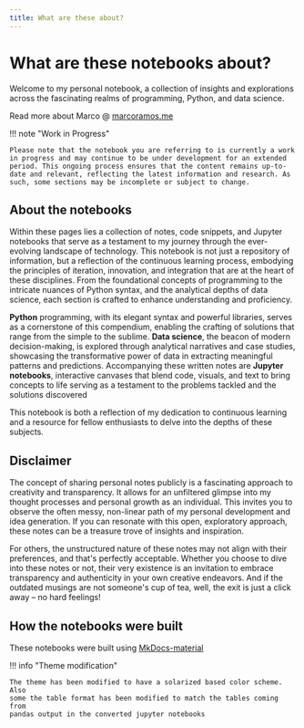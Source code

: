 ```yaml
---
title: What are these about?
---
```


# What are these notebooks about?

Welcome to my personal notebook, a collection of insights and explorations across the fascinating realms of programming, Python, and data science.

Read more about Marco @ [marcoramos.me](https://marcoramos.me)

!!! note "Work in Progress"

    Please note that the notebook you are referring to is currently a work in progress and may continue to be under development for an extended period. This ongoing process ensures that the content remains up-to-date and relevant, reflecting the latest information and research. As such, some sections may be incomplete or subject to change.


## About the notebooks

Within these pages lies a collection of notes, code snippets, and Jupyter notebooks that serve as a testament to my journey through the ever-evolving landscape of technology. This notebook is not just a repository of information, but a reflection of the continuous learning process, embodying the principles of iteration, innovation, and integration that are at the heart of these disciplines. From the foundational concepts of programming to the intricate nuances of Python syntax, and the analytical depths of data science, each section is crafted to enhance understanding and proficiency.

**Python** programming, with its elegant syntax and powerful libraries, serves as a cornerstone of this compendium, enabling the crafting of solutions that range from the simple to the sublime. **Data science**, the beacon of modern decision-making, is explored through analytical narratives and case studies, showcasing the transformative power of data in extracting meaningful patterns and predictions. Accompanying these written notes are **Jupyter notebooks**, interactive canvases that blend code, visuals, and text to bring concepts to life serving as a testament to the problems tackled and the solutions discovered

This notebook is both a reflection of my dedication to continuous learning and a resource for fellow enthusiasts to delve into the depths of these subjects.


## Disclaimer

The concept of sharing personal notes publicly is a fascinating approach to creativity and transparency. It allows for an unfiltered glimpse into my thought processes and personal growth as an individual. This invites you to observe the often messy, non-linear path of my personal development and idea generation. If you can resonate with this open, exploratory approach, these notes can be a treasure trove of insights and inspiration.

For others, the unstructured nature of these notes may not align with their preferences, and that's perfectly acceptable. Whether you choose to dive into these notes or not, their very existence is an invitation to embrace transparency and authenticity in your own creative endeavors. And if the outdated musings are not someone's cup of tea, well, the exit is just a click away – no hard feelings!


## How the notebooks were built

These notebooks were built using [MkDocs-material](https://squidfunk.github.io/mkdocs-material/)

!!! info "Theme modification"

    The theme has been modified to have a solarized based color scheme. Also
    some the table format has been modified to match the tables coming from
    pandas output in the converted jupyter notebooks
